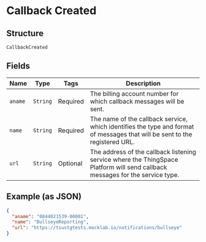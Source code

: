 
# Callback Created

## Structure

`CallbackCreated`

## Fields

| Name | Type | Tags | Description |
|  --- | --- | --- | --- |
| `aname` | `String` | Required | The billing account number for which callback messages will be sent. |
| `name` | `String` | Required | The name of the callback service, which identifies the type and format of messages that will be sent to the registered URL. |
| `url` | `String` | Optional | The address of the callback listening service where the ThingSpace Platform will send callback messages for the service type. |

## Example (as JSON)

```json
{
  "aname": "0844021539-00001",
  "name": "BullseyeReporting",
  "url": "https://tsustgtests.mocklab.io/notifications/bullseye"
}
```

